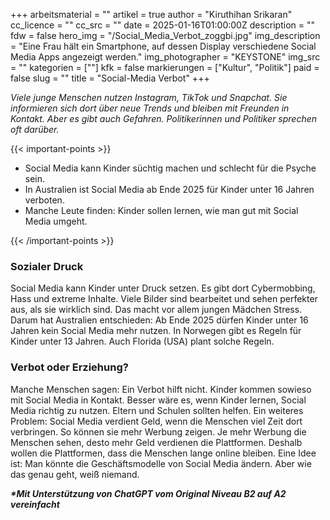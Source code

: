 +++
arbeitsmaterial = ""
artikel = true
author = "Kiruthihan Srikaran"
cc_licence = ""
cc_src = ""
date = 2025-01-16T01:00:00Z
description = ""
fdw = false
hero_img = "/Social_Media_Verbot_zoggbi.jpg"
img_description = "Eine Frau hält ein Smartphone, auf dessen Display verschiedene Social Media Apps angezeigt werden."
img_photographer = "KEYSTONE"
img_src = ""
kategorien = [""]
kfk = false
markierungen = ["Kultur", "Politik"]
paid = false
slug = ""
title = "Social-Media Verbot"
+++

_Viele junge Menschen nutzen Instagram, TikTok und Snapchat. Sie informieren sich dort über neue Trends und bleiben mit Freunden in Kontakt. Aber es gibt auch Gefahren. Politikerinnen und Politiker sprechen oft darüber._

{{< important-points >}}

<ul>

<li>Social Media kann Kinder süchtig machen und schlecht für die Psyche sein.</li>

<li>In Australien ist Social Media ab Ende 2025 für Kinder unter 16 Jahren verboten.</li>

<li>Manche Leute finden: Kinder sollen lernen, wie man gut mit Social Media umgeht.</li>

</ul>

{{< /important-points >}}

### Sozialer Druck

Social Media kann Kinder unter Druck setzen. Es gibt dort Cybermobbing, Hass und extreme Inhalte. Viele Bilder sind bearbeitet und sehen perfekter aus, als sie wirklich sind. Das macht vor allem jungen Mädchen Stress.
Darum hat Australien entschieden: Ab Ende 2025 dürfen Kinder unter 16 Jahren kein Social Media mehr nutzen. In Norwegen gibt es Regeln für Kinder unter 13 Jahren. Auch Florida (USA) plant solche Regeln.
 
### Verbot oder Erziehung?

Manche Menschen sagen: Ein Verbot hilft nicht. Kinder kommen sowieso mit Social Media in Kontakt. Besser wäre es, wenn Kinder lernen, Social Media richtig zu nutzen. Eltern und Schulen sollten helfen.
Ein weiteres Problem: Social Media verdient Geld, wenn die Menschen viel Zeit dort verbringen. So können sie mehr Werbung zeigen. Je mehr Werbung die Menschen sehen, desto mehr Geld verdienen die Plattformen. Deshalb wollen die Plattformen, dass die Menschen lange online bleiben.
Eine Idee ist: Man könnte die Geschäftsmodelle von Social Media ändern. Aber wie das genau geht, weiß niemand.

**_\*Mit Unterstützung von ChatGPT vom Original Niveau B2 auf A2 vereinfacht_**